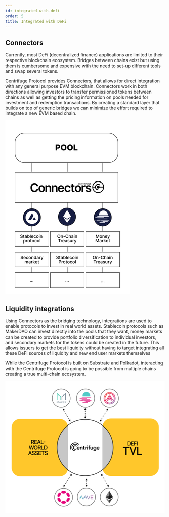 ```yaml
---
id: integrated-with-defi
order: 5
title: Integrated with DeFi
---
```


## Connectors
Currently, most DeFi (decentralized finance) applications are limited to their respective blockchain ecosystem. Bridges between chains exist but using them is cumbersome and expensive with the need to set-up different tools and swap several tokens.

Centrifuge Protocol provides Connectors, that allows for direct integration with any general purpose EVM blockchain. Connectors work in both directions allowing investors to transfer permissioned tokens between chains as well as getting the pricing information on pools needed for investment and redemption transactions. By creating a standard layer that builds on top of generic bridges we can minimize the effort required to integrate a new EVM based chain.

![](./images/connectors.png#width=30%;)

## Liquidity integrations
Using Connectors as the bridging technology, integrations are used to enable protocols to invest in real world assets. Stablecoin protocols such as MakerDAO can invest directly into the pools that they want, money markets can be created to provide portfolio diversification to individual investors, and  secondary markets for the tokens could be created in the future. This allows issuers to get the best liquidity without having to target integrating all these DeFi sources of liquidity and new end user markets themselves

While the Centrifuge Protocol is built on Substrate and Polkadot, interacting with the Centrifuge Protocol is going to be possible from multiple chains creating a true multi-chain ecosystem. 

![](./images/ecosystem.png#width=40%;)
